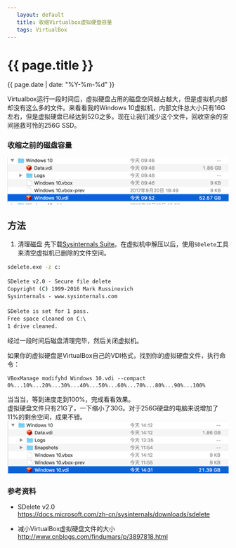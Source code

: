 ```yaml
---
   layout: default
   title: 收缩Virtualbox虚拟硬盘容量
   tags: VirtualBox
---
```



# {{ page.title }}
{{ page.date | date: "%Y-%m-%d" }}

Virtualbox运行一段时间后，虚拟硬盘占用的磁盘空间越占越大，但是虚拟机内部却没有这么多的文件。来看看我的Windows 10虚拟机，内部文件总大小只有16G左右，但是虚拟硬盘已经达到52G之多。现在让我们减少这个文件，回收空余的空间拯救可怜的256G SSD。

### 收缩之前的磁盘容量

![](/assets/misc/收缩Vitualbox虚拟硬盘容量/img/2017-11-14-09-58-04.png)

## 方法
1. 清理磁盘
先下载[Sysinternals Suite](https://docs.microsoft.com/zh-cn/sysinternals/downloads/sysinternals-suite)。在虚拟机中解压以后，使用`SDelete`工具来清空虚拟机已删除的文件空间。

```cmd
sdelete.exe -z c:

SDelete v2.0 - Secure file delete
Copyright (C) 1999-2016 Mark Russinovich
Sysinternals - www.sysinternals.com

SDelete is set for 1 pass.
Free space cleaned on C:\
1 drive cleaned.
```
经过一段时间后磁盘清理完毕，然后关闭虚拟机。

如果你的虚拟硬盘是VirtualBox自己的VDI格式，找到你的虚拟硬盘文件，执行命令：

```
VBoxManage modifyhd Windows 10.vdi --compact
0%...10%...20%...30%...40%...50%...60%...70%...80%...90%...100%
```
当当当，等到进度走到100%，完成看看效果。  
虚拟硬盘文件只有21G了，一下缩小了30G。对于256G硬盘的电脑来说增加了11%的剩余空间，成果不错。
![](/assets/misc/收缩Vitualbox虚拟硬盘容量/img/2017-11-14-14-40-23.png)

### 参考资料
* SDelete v2.0  
https://docs.microsoft.com/zh-cn/sysinternals/downloads/sdelete

* 减小VirtualBox虚拟硬盘文件的大小  
http://www.cnblogs.com/findumars/p/3897818.html
